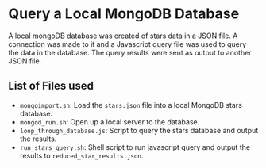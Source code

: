 # Query a Local MongoDB Database
A local mongoDB database was created of stars data in a JSON file.
A connection was made to it and a Javascript query file was used
to query the data in the database.  The query results were sent
as output to another JSON file.

## List of Files used

- `mongoimport.sh`: Load the `stars.json` file into a local MongoDB stars database.
- `mongod_run.sh`:  Open up a local server to the database.
- `loop_through_database.js`:  Script to query the stars database and output the results.
- `run_stars_query.sh`: Shell script to run javascript query and output the results to `reduced_star_results.json`. 
